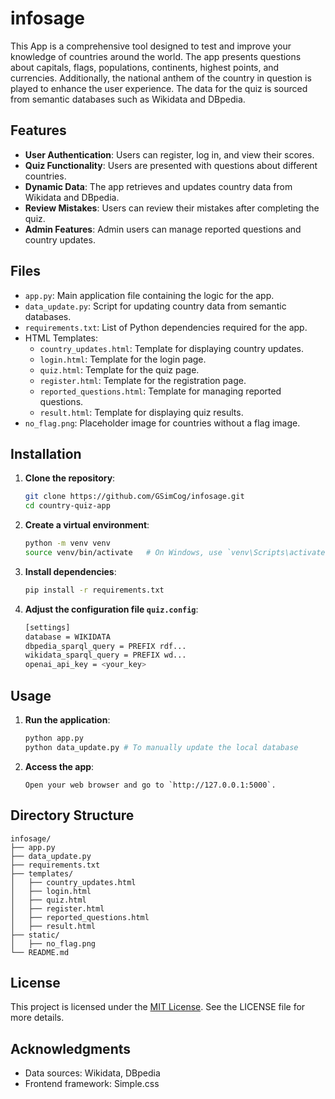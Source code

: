 # infosage

This App is a comprehensive tool designed to test and improve your knowledge of countries around the world. The app presents questions about capitals, flags, populations, continents, highest points, and currencies. Additionally, the national anthem of the country in question is played to enhance the user experience. The data for the quiz is sourced from semantic databases such as Wikidata and DBpedia.

## Features

- **User Authentication**: Users can register, log in, and view their scores.
- **Quiz Functionality**: Users are presented with questions about different countries.
- **Dynamic Data**: The app retrieves and updates country data from Wikidata and DBpedia.
- **Review Mistakes**: Users can review their mistakes after completing the quiz.
- **Admin Features**: Admin users can manage reported questions and country updates.

## Files

- `app.py`: Main application file containing the logic for the app.
- `data_update.py`: Script for updating country data from semantic databases.
- `requirements.txt`: List of Python dependencies required for the app.
- HTML Templates:
  - `country_updates.html`: Template for displaying country updates.
  - `login.html`: Template for the login page.
  - `quiz.html`: Template for the quiz page.
  - `register.html`: Template for the registration page.
  - `reported_questions.html`: Template for managing reported questions.
  - `result.html`: Template for displaying quiz results.
- `no_flag.png`: Placeholder image for countries without a flag image.

## Installation

1. **Clone the repository**:
   ```bash
   git clone https://github.com/GSimCog/infosage.git
   cd country-quiz-app

2. **Create a virtual environment**:
    ```bash
   python -m venv venv
   source venv/bin/activate   # On Windows, use `venv\Scripts\activate`

3. **Install dependencies**:
    ```bash
   pip install -r requirements.txt

4. **Adjust the configuration file `quiz.config`**:
    ``` bash
   [settings]
   database = WIKIDATA
   dbpedia_sparql_query = PREFIX rdf...
   wikidata_sparql_query = PREFIX wd...
   openai_api_key = <your_key>

## Usage

1. **Run the application**:
    ```bash
   python app.py
   python data_update.py # To manually update the local database

2. **Access the app**:
   ```
   Open your web browser and go to `http://127.0.0.1:5000`.

## Directory Structure

```
infosage/
├── app.py
├── data_update.py
├── requirements.txt
├── templates/
│   ├── country_updates.html
│   ├── login.html
│   ├── quiz.html
│   ├── register.html
│   ├── reported_questions.html
│   ├── result.html
├── static/
│   ├── no_flag.png
└── README.md
```
## License
   This project is licensed under the [MIT License](https://www.mit.edu/~amini/LICENSE.md). See the LICENSE file for more details.

## Acknowledgments
   - Data sources: Wikidata, DBpedia
   - Frontend framework: Simple.css
